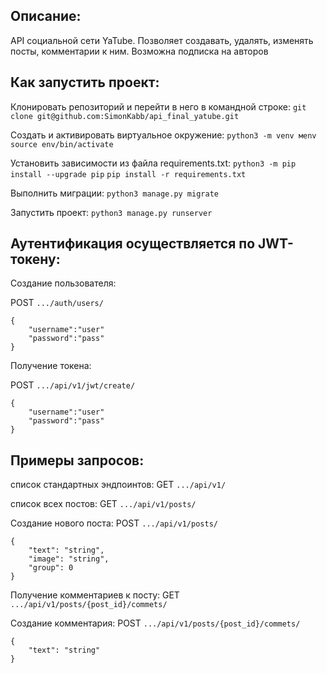 ## Описание:

API социальной сети YaTube. Позволяет создавать, удалять, изменять посты, комментарии к ним. Возможна подписка на авторов

  
  

## Как запустить проект:

Клонировать репозиторий и перейти в него в командной строке:
`git clone git@github.com:SimonKabb/api_final_yatube.git`

Cоздать и активировать виртуальное окружение:
`python3 -m venv мenv`
`source env/bin/activate`

Установить зависимости из файла requirements.txt:
`python3 -m pip install --upgrade pip`
`pip install -r requirements.txt`

Выполнить миграции:
`python3 manage.py migrate`

Запустить проект:
`python3 manage.py runserver`

## Аутентификация осуществляется по JWT-токену:

Создание пользователя:

POST `.../auth/users/`
```
{
	"username":"user"
	"password":"pass"
}
```

Получение токена:

POST `.../api/v1/jwt/create/`
```
{
	"username":"user"
	"password":"pass"
}
```

## Примеры запросов:

список стандартных эндпоинтов:
GET `.../api/v1/`

список всех постов:
GET `.../api/v1/posts/`

Создание нового поста:
POST `.../api/v1/posts/`
```
{
	"text": "string",
	"image": "string",
	"group": 0
}
```


Получение комментариев к посту:
GET  `.../api/v1/posts/{post_id}/commets/`

Создание комментария:
POST  `.../api/v1/posts/{post_id}/commets/`
```
{
	"text": "string"
}
```